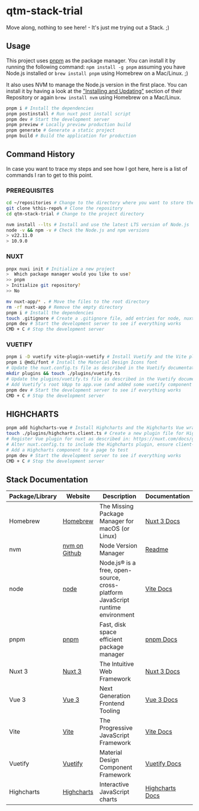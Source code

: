 # qtm-stack-trial
Move along, nothing to see here! - It's just me trying out a Stack. ;)

## Usage

This project uses [pnpm](https://pnpm.io/) as the package manager. You can install it by running the following command:
`npm install -g pnpm` assuming you have Node.js installed or `brew install pnpm` using Homebrew on a Mac/Linux. ;)

It also uses NVM to manage the Node.js version in the first place. You can install it by having a look at the ["Installing and Updating"](https://github.com/nvm-sh/nvm?tab=readme-ov-file#installing-and-updating) section of their Repository or again `brew install nvm` using Homebrew on a Mac/Linux.

```bash
pnpm i # Install the dependencies
pnpm postinstall # Run nuxt post install script
pnpm dev # Start the development server
pnpm preview # Locally preview production build
pnpm generate # Generate a static project
pnpm build # Build the application for production
```

## Command History

In case you want to trace my steps and see how I got here, here is a list of commands I ran to get to this point.

### PREREQUISITES
```bash
cd ~/repositories # Change to the directory where you want to store the project
git clone %this-repo% # Clone the repository
cd qtm-stack-trial # Change to the project directory

nvm install --lts # Install and use the latest LTS version of Node.js
node -v && npm -v # Check the Node.js and npm versions
> v22.11.0
> 10.9.0
```

### NUXT
```bash
pnpx nuxi init # Initialize a new project
>  Which package manager would you like to use?
>> pnpm
> Initialize git repository?
>> No

mv nuxt-app/* . # Move the files to the root directory
rm -rf nuxt-app # Remove the empty directory
pnpm i # Install the dependencies
touch .gitignore # Create a .gitignore file, add entries for node, nuxt, macos, webstorm and env
pnpm dev # Start the development server to see if everything works
CMD + C # Stop the development server
```

### VUETIFY
```bash
pnpm i -D vuetify vite-plugin-vuetify # Install Vuetify and the Vite plugin
pnpm i @mdi/font # Install the Material Design Icons font
# Update the nuxt.config.ts file as described in the Vuetify documentation for Nuxt 3
mkdir plugins && touch ./plugins/vuetify.ts
# Update the plugins/vuetify.ts file as described in the Vuetify documentation for Nuxt 3
# Add Vuetify’s root VApp to app.vue (and added some vuetify component to test)
pnpm dev # Start the development server to see if everything works
CMD + C # Stop the development server
```

## HIGHCHARTS
```bash
pnpm add highcharts-vue # Install Highcharts and the Highcharts Vue wrapper
touch ./plugins/highcharts.client.ts # Create a new plugin file for Highcharts
# Register Vue plugin for nuxt as described in: https://nuxt.com/docs/guide/directory-structure/plugins#vue-plugins
# Alter nuxt.config.ts to include the Highcharts plugin, ensure client-only usage
# Add a Highcharts component to a page to test
pnpm dev # Start the development server to see if everything works
CMD + C # Stop the development server
```

## Stack Documentation

| Package/Library | Website                                        | Description                                                                    | Documentation                                                                       |
|-----------------|------------------------------------------------|--------------------------------------------------------------------------------|-------------------------------------------------------------------------------------|
| Homebrew        | [Homebrew](https://brew.sh)                    | The Missing Package Manager for macOS (or Linux)                               | [Nuxt 3 Docs](https://nuxt.com/docs)                                                |
| nvm             | [nvm on Github](https://github.com/nvm-sh/nvm) | Node Version Manager                                                           | [Readme](https://github.com/nvm-sh/nvm/blob/master/README.md)                       |
| node            | [node](https://nodejs.org/en)                  | Node.js® is a free, open-source, cross-platform JavaScript runtime environment | [Vite Docs](https://vitejs.dev/guide/)                                              |
| pnpm            | [pnpm](https://pnpm.io/)                       | Fast, disk space efficient package manager                                     | [pnpm Docs](https://pnpm.io/)                                                       |
| Nuxt 3          | [Nuxt 3](https://nuxt.com)                     | The Intuitive Web Framework                                                    | [Nuxt 3 Docs](https://nuxt.com/docs)                                                |
| Vue 3           | [Vue 3](https://vuejs.org)                     | Next Generation Frontend Tooling                                               | [Vue 3 Docs](https://v3.vuejs.org/)                                                 |
| Vite            | [Vite](https://vitejs.dev/)                    | The Progressive JavaScript Framework                                           | [Vite Docs](https://vitejs.dev/guide/)                                              |
| Vuetify         | [Vuetify](https://vuetifyjs.com)               | Material Design Component Framework                                            | [Vuetify Docs](https://vuetifyjs.com/en/getting-started/installation/#using-nuxt-3) |
| Highcharts      | [Highcharts](https://www.highcharts.com)       | Interactive JavaScript charts                                                  | [Highcharts Docs](https://www.highcharts.com/docs/index)                            |